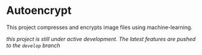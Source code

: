 # Autoencrypt
This project compresses and encrypts image files using machine-learning.

*this project is still under active development. The latest features are pushed to the `develop` branch*
